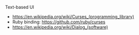 Text-based UI
- https://en.wikipedia.org/wiki/Curses_(programming_library)
- Ruby binding: https://github.com/ruby/curses
- https://en.wikipedia.org/wiki/Dialog_(software)
